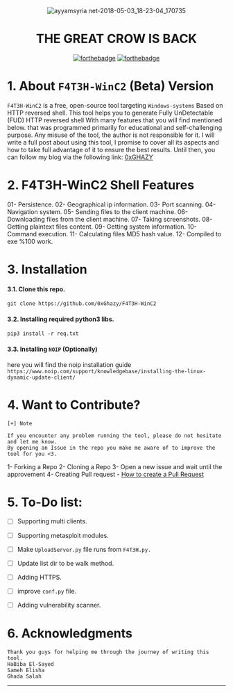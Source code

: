 

<!-- Photo Here -->
<div align="center">

![ayyamsyria net-2018-05-03_18-23-04_170735](https://user-images.githubusercontent.com/60070427/129279029-ad0428a0-1e38-4809-b012-91f43d2f36fb.jpg)
# THE GREAT CROW IS BACK
</div>

<!-- Badges -->
<div align="center">

[![forthebadge](https://forthebadge.com/images/badges/made-with-python.svg)](https://forthebadge.com) [![forthebadge](https://forthebadge.com/images/badges/open-source.svg)](https://forthebadge.com)

</div>

# 1. About `F4T3H-WinC2` (Beta) Version
`F4T3H-WinC2` is a free, open-source tool targeting `Windows-systems` Based on HTTP reversed shell.
This tool helps you to generate Fully UnDetectable (FUD) HTTP reversed shell With many features that you will find mentioned below.
that was programmed primarily for educational and self-challenging purpose. Any misuse of the tool, the author is not responsible for it.
I will write a full post about using this tool, I promise to cover all its aspects and how to take full advantage of it to ensure the best results.
Until then, you can follow my blog via the following link: [0xGHAZY](https://0xghazy.wordpress.com/)


# 2. F4T3H-WinC2 Shell Features
01- Persistence.
02- Geographical ip information.
03- Port scanning.
04- Navigation system.
05- Sending files to the client machine.
06- Downloading files from the client machine.
07- Taking screenshots.
08- Getting plaintext files content. 
09- Getting system information.
10- Command execution.
11- Calculating files MD5 hash value.
12- Compiled to exe %100 work.


# 3. Installation

#### 3.1. Clone this repo.

`git clone https://github.com/0xGhazy/F4T3H-WinC2`

#### 3.2. Installing required python3 libs.
`pip3 install -r req.txt `

#### 3.3. Installing `NOIP` (Optionally) 
here you will find the noip installation guide
`https://www.noip.com/support/knowledgebase/installing-the-linux-dynamic-update-client/`



# 4. Want to Contribute?
    [+] Note

    If you encounter any problem running the tool, please do not hesitate and let me know.
    By opening an Issue in the repo you make me aware of to improve the tool for you <3.

1- Forking a Repo
2- Cloning a Repo
3- Open a new issue and wait until the approvement
4- Creating Pull request - [How to create a Pull Request](https://towardsdatascience.com/getting-started-with-git-and-github-6fcd0f2d4ac6)



# 5. To-Do list:
- [ ] Supporting multi clients.
- [ ] Supporting metasploit modules.
- [ ] Make `UploadServer.py` file runs from `F4T3H.py.`
- [ ] Update list dir to be walk method.
- [ ] Adding HTTPS.
- [ ] improve `conf.py` file.
- [ ] Adding vulnerability scanner.



# 6. Acknowledgments
    Thank you guys for helping me through the journey of writing this tool.
    HaBiba El-Sayed
    Sameh Elisha
    Ghada Salah
___
